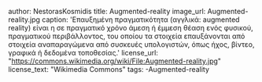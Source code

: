 author: NestorasKosmidis
title: Augmented-reality
image_url: Augmented-reality.jpg
caption: 'Επαυξημένη πραγματικότητα (αγγλικά: augmented reality‎) είναι η σε πραγματικό χρόνο άμεση ή έμμεση θέαση ενός φυσικού, πραγματικού περιβάλλοντος, του οποίου τα στοιχεία επαυξάνονται από στοιχεία αναπαραγώμενα από συσκευές υπολογιστών, όπως ήχος, βίντεο, γραφικά ή δεδομένα τοποθεσίας.'
license_url: "https://commons.wikimedia.org/wiki/File:Augmented-reality.jpg"
license_text: "Wikimedia Commons"
tags: 
      -Augmented-reality


